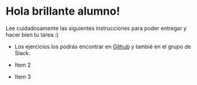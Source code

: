 # Hola brillante alumno! 

Lee cuidadosamente las siguientes instrucciones para poder entregar y hacer bien tu tarea :)

* Los ejercicios los podrás encontrar en [Github](https://github.com/raymicha/Clase-TLS-21-09-2016) y tambié en el grupo de Slack.

* Item 2
* Item 3

